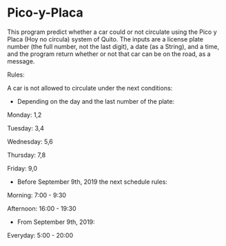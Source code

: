 # Pico-y-Placa
This program predict whether a car could or not circulate using the Pico y Placa (Hoy no circula) system of Quito. The inputs are a license plate number (the full number, not the last digit), a date (as a String), and a time, and the program return whether or not that car can be on the road, as a message.

Rules:

A car is not allowed to circulate under the next conditions:

- Depending on the day and the last number of the plate:

Monday:     1,2

Tuesday:    3,4

Wednesday:  5,6

Thursday:   7,8

Friday:     9,0

- Before September 9th, 2019 the next schedule rules:

Morning:   7:00 - 9:30

Afternoon: 16:00 - 19:30

- From September 9th, 2019:

Everyday: 5:00 - 20:00
